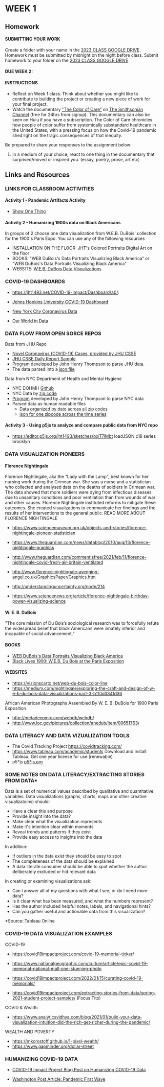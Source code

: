 # WEEK 1

## Homework

#### SUBMITTING YOUR WORK

Create a folder with your name in the [2023 CLASS GOOGLE DRIVE](https://drive.google.com/drive/folders/1LnDZgQz0g6WLeaH3QMHVdjwP3hp1HnA5?usp=sharing). Homework must be submitted by midnight on the night before class. Submit homework to your folder on the [2023 CLASS GOOGLE DRIVE](https://drive.google.com/drive/folders/1LnDZgQz0g6WLeaH3QMHVdjwP3hp1HnA5?usp=sharing)

#### DUE WEEK 2:

#### INSTRUCTIONS

* Reflect on Week 1 class. Think about whether you might like to contribute to building the project or creating a new piece of work for your final project.
* Watch the documentary ["The Color of Care"](https://www.oprahdaily.com/entertainment/tv-movies/a39301647/oprah-color-of-care-documentary/) on [The Smithsonian Channel](https://www.smithsonianchannel.com/special/the-color-of-care) (free for 24hrs from signup).  This documentary can also be seen on Hulu if you have a subscription. The Color of Care chronicles how people of color suffer from systemically substandard healthcare in the United States, with a pressing focus on how the Covid-19 pandemic shed light on the tragic consequences of that inequity. 

Be prepared to share your responses to the assignment below:
  1) In a medium of your choice, react to one thing in the documentary that surprised/moved or inspired you. (essay, poetry, prose, art etc)

## Links and Resources

### LINKS FOR CLASSROOM ACTIVITIES

#### Activity 1 - Pandemic Artifacts Activity
- [Show One Thing](https://docs.google.com/presentation/d/1caKYaaPGzV_VEqGUzJELfOHHOt438ZOuH1sMIGVpaZk/edit?usp=sharing) 

#### Activity 2 - Humanizing 1900s data on Black Americans
In groups of 2 choose one data visualization from W.E.B. DuBois' collection for the 1900's Paris Expo.  You can use any of the following resources
- INSTALLATION ON THE FLOOR: JHT's Colored Portraits Digital Art on the floor
- BOOKS: "WEB DuBois's Data Portraits Visualizing Black America" or "WEB DuBois's Data Portraits Visualizing Black America"
- WEBSITE: [W.E.B. DuBois Data Visualizations](http://metadeepmix.com/webdb/webdb/)

### COVID-19 DASHBOARDS

- https://jht1493.net/COVID-19-Impact/Dashboard/a0/:

- [Johns Hopkins University COVID-19 Dashboard](https://www.arcgis.com/apps/dashboards/bda7594740fd40299423467b48e9ecf6)

- [New York City Coronavirus Data](https://www.nytimes.com/interactive/2021/us/new-york-city-new-york-covid-cases.html)

- [Our World in Data](https://ourworldindata.org/coronavirus)

### DATA FLOW FROM OPEN SORCE REPOS

Data from JHU Repo

- [Novel Coronavirus (COVID-19) Cases, provided by JHU CSSE](https://github.com/CSSEGISandData/COVID-19)
- [JHU CSSE Daily Report Sample](https://github.com/CSSEGISandData/COVID-19/blob/master/csse_covid_19_data/csse_covid_19_daily_reports/01-10-2022.csv)
- [Program](https://github.com/EP-Visual-Design/COVID-19-Impact-Project/blob/master/parse/aparse.js) developed by John Henry Thompson to parse JHU data.
- The data parsed into a [json file](https://github.com/EP-Visual-Design/COVID-19-parsed-data/blob/main/c_data/world/c_meta.json)

Data from NYC Department of Health and Mental Hygiene

- NYC DOHMH [Github](https://github.com/nychealth/coronavirus-data)
- NYC Data by [zip code](https://github.com/nychealth/coronavirus-data/blob/master/totals/data-by-modzcta.csv)
- [Program](https://github.com/EP-Visual-Design/COVID-19-Impact-Project/blob/master/parse/parse_nyc.js) developed by John Henry Thompson to parse NYC data
- Parsed data as human readable files
  - [Data organized by date across all zip codes](https://github.com/EP-Visual-Design/COVID-19-parsed-data/blob/main/c_data/nyc/c_subs/Brooklyn/c_days/2020-05-18.json)
  - [json for one zipcode across the time series](https://github.com/EP-Visual-Design/COVID-19-parsed-data/blob/main/c_data/nyc/c_subs/Brooklyn/c_series/11201.json)

#### Activity 3 - Using p5js to analyze and compare public data from NYC repo

- https://editor.p5js.org/jht1493/sketches/bxiT7lMbt 
  loadJSON c19 series brooklyn


### DATA VISUALIZATION PIONEERS

#### Florence Nightingale

Florence Nightingale, aka the "Lady with the Lamp", best known for her nursing work during the Crimean war. She was a nurse and a statistician who collected and analysed data on the deaths of soldiers in Crimean war. The data showed that more soldiers were dying from infectious diseases due to unsanitary conditions and poor ventilation than from wounds of war and other causes. Florence Nightingale instituted reforms to mitigate these outcomes. She created visualizations to communicate her findings and the results of her interventions to the general public.
READ MORE ABOUT FLORENCE NIGHTINGALE

- https://www.sciencemuseum.org.uk/objects-and-stories/florence-nightingale-pioneer-statistician
- https://www.theguardian.com/news/datablog/2010/aug/13/florence-nightingale-graphics

- http://www.theguardian.com/commentisfree/2021/feb/11/florence-nightingale-covid-fresh-air-britain-ventilated
- http://www.florence-nightingale-avenging-angel.co.uk/GraphicsPaper/Graphics.htm
- http://understandinguncertainty.org/node/214
- https://www.sciencenews.org/article/florence-nightingale-birthday-power-visualizing-science

#### W. E. B. DuBois

"The core mission of Du Bois’s sociological research was to forcefully refute the widespread belief that black Americans were innately inferior and incapable of social advancement.”

#### BOOKS

- [WEB DuBois's Data Portraits Visualizing Black America](https://www.amazon.com/W-Boiss-Data-Portraits-Visualizing/dp/1616897066/ref=sr_1_1_sspa?crid=2UOK152V8MZKH&keywords=web+dubois+data+portraits&qid=1644337640&s=books&sprefix=WEB+dubois+data+p%2Cstripbooks%2C63&sr=1-1-spons&psc=1&spLa=ZW5jcnlwdGVkUXVhbGlmaWVyPUFHQlhERFc3UjgySDImZW5jcnlwdGVkSWQ9QTA1NDE0NTRGWVBQTEJKQVBYSEgmZW5jcnlwdGVkQWRJZD1BMDUwNjQyNDJHWDdOWjZBMTJQVDUmd2lkZ2V0TmFtZT1zcF9hdGYmYWN0aW9uPWNsaWNrUmVkaXJlY3QmZG9Ob3RMb2dDbGljaz10cnVl)
- [Black Lives 1900: W.E.B. Du Bois at the Paris Exposition](https://www.amazon.com/Black-Lives-1900-B-Exposition/dp/B07XYNRPYG/ref=pd_bxgy_img_1/142-0865404-1076502?pd_rd_w=Dy342&pf_rd_p=6b3eefea-7b16-43e9-bc45-2e332cbf99da&pf_rd_r=XJKX80RCF87VN63ENW51&pd_rd_r=765a3abe-e689-4cfa-a9ef-c283eaa7dfc7&pd_rd_wg=lJFM2&pd_rd_i=B07XYNRPYG&psc=1)

#### WEBSITES

- https://visionscarto.net/web-du-bois-color-line
- https://medium.com/nightingale/exploring-the-craft-and-design-of-w-e-b-du-bois-data-visualizations-part-3-b110d034fd36

African American Photographs Assembled By W. E. B. DuBois for 1900 Paris Exposition

- http://metadeepmix.com/webdb/webdb/
- http://www.loc.gov/pictures/collection/anedub/item/00651763/


### DATA LITERACY AND DATA VIZUALIZATION TOOLS

- The Covid Tracking Project https://covidtracking.com/
- https://www.tableau.com/academic/students Download and install Tableau. Get one year license for use (renewable)
- p5*js [p5*js.org](https://p5js.org/)

### SOME NOTES ON DATA LITERACY/EXTRACTING STORIES FROM DATA\*

Data is a set of numerical values described by qualitative and quantitative variables.
Data visualizations (graphs, charts, maps and other creative visualizatoins) should:

- Have a clear title and purpose
- Provide insight into the data?
- Make clear what the visualization represents
- Make it's intention clear within moments
- Reveal trends and patterns if they exist
- Provide easy access to insights into the data

In addition:

- If outliers in the data exist they should be easy to spot
- The completeness of the data should be explained
- A data literate consumer should be able to spot whether the author deliberately excluded or hid relevant data

In creating or examining visualizations ask:

- Can I answer all of my questions with what I see, or do I need more data?
- ​Is it clear what has been measured, and what the numbers represent?
- Has the author included helpful notes, labels, and navigational hints?
- Can you gather useful and actionable data from this visualization?

\*Source: Tableau Online

### COVID-19 DATA VISUALIZATION EXAMPLES

COVID-19

- https://covid19impactproject.com/covid-19-memorial-ticker/

- https://www.nationalgeographic.com/culture/article/epic-covid-19-memorial-national-mall-one-stunning-photo

- https://covid19impactproject.com/2022/01/15/curating-covid-19-memorials/

- https://covid19impactproject.com/extracting-stories-from-data/spring-2021-student-project-samples/ (Focus Tito)

COVID & Wealth

- https://www.analyticsvidhya.com/blog/2021/01/build-your-data-visualization-intuition-did-the-rich-get-richer-during-the-pandemic/

WEALTH AND POVERTY

- https://mkorostoff.github.io/1-pixel-wealth/
- https://www.gapminder.org/dollar-street

### HUMANIZING COVID-19 DATA

- [COVID-19 Impact Project Blog Post on Humanizing COVID-19 Data](https://covid19impactproject.com/2022/01/15/curating-covid-19-memorials/)

- [Washington Post Article: Pandemic First Wave](https://www.washingtonpost.com/nation/2020/04/12/coronavirus-first-1000-deaths/?arc404=true)
